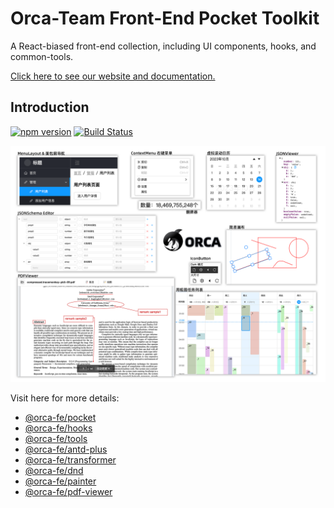 # Orca-Team Front-End Pocket Toolkit

A React-biased front-end collection, including UI components, hooks, and common-tools.

[Click here to see our website and documentation.](https://orca.nicokam.work/)

## Introduction

[![npm version](https://badge.fury.io/js/%40orca-fe%2Fpocket.svg)](https://badge.fury.io/js/%40orca-fe%2Fpocket)
[![Build Status](https://travis-ci.com/orca-team/orca-fe-pocket.svg?branch=master)](https://travis-ci.com/orca-team/orca-fe-pocket)

![orca-pocket-readmd.png](./public/assets-readme/orca-pocket-readmd.png)

Visit here for more details:

- [@orca-fe/pocket](https://orca.nicokam.work/components)
- [@orca-fe/hooks](https://orca.nicokam.work/hooks)
- [@orca-fe/tools](https://orca.nicokam.work/tools)
- [@orca-fe/antd-plus](https://orca.nicokam.work/antd-pluses)
- [@orca-fe/transformer](https://orca.nicokam.work/pro-component/transformers)
- [@orca-fe/dnd](https://orca.nicokam.work/pro-component/dnds)
- [@orca-fe/painter](https://orca.nicokam.work/pro-component/painters)
- [@orca-fe/pdf-viewer](https://orca.nicokam.work/pro-component/pdf-viewers)
